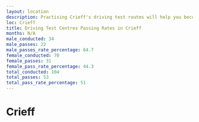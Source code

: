 ```yaml
---
layout: location
description: Practising Crieff's driving test routes will help you become more confident in your gear-changing abilities.
loc: Crieff
title: Driving Test Centres Passing Rates in Crieff
months: N/A
male_conducted: 34
male_passes: 22
male_passes_rate_percentage: 64.7
female_conducted: 70
female_passes: 31
female_pass_rate_percentage: 44.3
total_conducted: 104
total_passes: 53
total_pass_rate_percentage: 51
---
```


# Crieff

